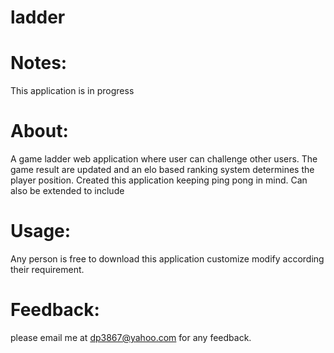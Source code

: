 ladder
======

Notes:
=============
This application is in progress

About:
====================
A game ladder web application where user can challenge other users. The game result are updated and an elo based ranking system determines the player position.
Created this application keeping ping pong in mind. Can also be extended to include 

Usage:
================
Any person is free to download this application customize modify according their requirement. 

Feedback:
===================
please email me at dp3867@yahoo.com for any feedback.
